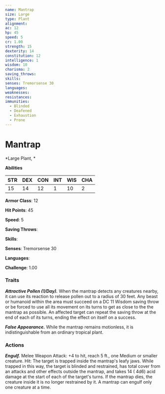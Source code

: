 ```yaml
---
name: Mantrap
size: Large
type: Plant
alignment: 
ac: 12
hp: 45
speed: 5
cr: 1.00
strength: 15
dexterity: 14
constitution: 12
intelligence: 1
wisdom: 10
charisma: 2
saving_throws: 
skills: 
senses: Tremorsense 30
languages: 
weaknesses:
resistances:
immunities:
  - Blinded
  - Deafened
  - Exhaustion
  - Prone
---
```


# Mantrap

*Large Plant, *

**Abilities**

| STR | DEX | CON | INT | WIS | CHA |
| --- | --- | --- | --- | --- | --- |
| 15 | 14 | 12 | 1 | 10 | 2 |

**Armor Class**: 12

**Hit Points**: 45

**Speed**: 5

**Saving Throws**: 

**Skills**: 

**Senses**: Tremorsense 30

**Languages**: 

**Challenge**: 1.00


### Traits
***Attractive Pollen (1/Day).*** When the mantrap detects any creatures nearby, it can use its reaction to release pollen out to a radius of 30 feet. Any beast or humanoid within the area must succeed on a DC 11 Wisdom saving throw or be forced to use all its movement on its turns to get as close to the the mantrap as possible. An affected target can repeat the saving throw at the end of each of its turns, ending the effect on itself on a success.

***False Appearance.*** While the mantrap remains motionless, it is indistinguishable from an ordinary tropical plant.


### Actions
***Engulf.*** Melee Weapon Attack:  +4 to hit, reach 5 ft., one Medium or smaller creature. Hit: The target is trapped inside the mantrap's leafy jaws. While trapped in this way, the target is blinded and restrained, has total cover from an attacks and other effects outside the mantrap, and takes 14 ( 4d6) acid damage at the start of each of the target's turns. If the mantrap dies, the creature inside it is no longer restrained by it. A mantrap can engulf only one creature at a time.

